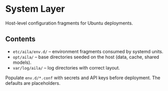 # System Layer

Host-level configuration fragments for Ubuntu deployments.

## Contents

- `etc/aila/env.d/` – environment fragments consumed by systemd units.
- `opt/aila/` – base directories seeded on the host (data, cache, shared models).
- `var/log/aila/` – log directories with correct layout.

Populate `env.d/*.conf` with secrets and API keys before deployment. The defaults are placeholders.


